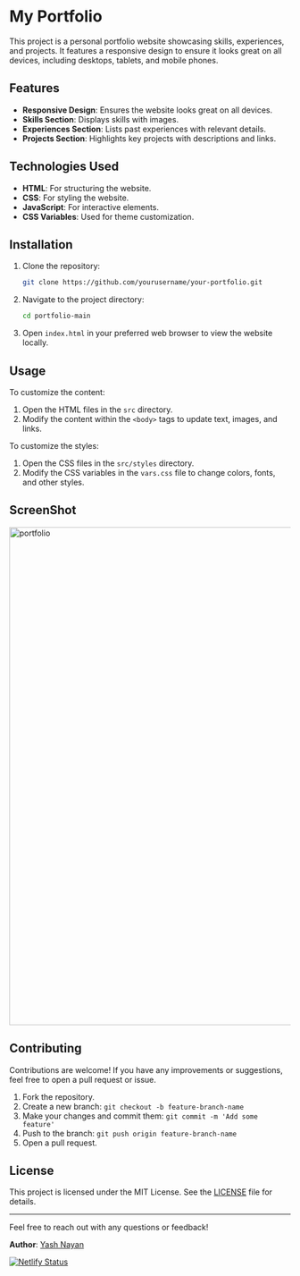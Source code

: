 # My Portfolio

This project is a personal portfolio website showcasing skills, experiences, and projects. It features a responsive design to ensure it looks great on all devices, including desktops, tablets, and mobile phones.

## Features

- **Responsive Design**: Ensures the website looks great on all devices.
- **Skills Section**: Displays skills with images.
- **Experiences Section**: Lists past experiences with relevant details.
- **Projects Section**: Highlights key projects with descriptions and links.

## Technologies Used
- **HTML**: For structuring the website.
- **CSS**: For styling the website.
- **JavaScript**: For interactive elements.
- **CSS Variables**: Used for theme customization.

## Installation
1. Clone the repository:
    ```sh
    git clone https://github.com/yourusername/your-portfolio.git
    ```
2. Navigate to the project directory:
    ```sh
    cd portfolio-main
    ```
3. Open `index.html` in your preferred web browser to view the website locally.

## Usage
To customize the content:
  1. Open the HTML files in the `src` directory.
  2. Modify the content within the `<body>` tags to update text, images, and links.

To customize the styles:
  1. Open the CSS files in the `src/styles` directory.
  2. Modify the CSS variables in the `vars.css` file to change colors, fonts, and other styles.

## ScreenShot

<img width="891" alt="portfolio" src="https://github.com/user-attachments/assets/c143b4d8-1023-4b43-a08c-faada71d912e">



## Contributing
Contributions are welcome! If you have any improvements or suggestions, feel free to open a pull request or issue.

1. Fork the repository.
2. Create a new branch: `git checkout -b feature-branch-name`
3. Make your changes and commit them: `git commit -m 'Add some feature'`
4. Push to the branch: `git push origin feature-branch-name`
5. Open a pull request.

## License
This project is licensed under the MIT License. See the [LICENSE](LICENSE) file for details.

---

Feel free to reach out with any questions or feedback!

**Author**: [Yash Nayan](https://github.com/yashnayan8795)

[![Netlify Status](https://api.netlify.com/api/v1/badges/d82e831a-34a2-4ea5-b9e6-e3ba0c74048f/deploy-status?branch=main)](https://app.netlify.com/sites/yashnayan-portfolio/deploys)


